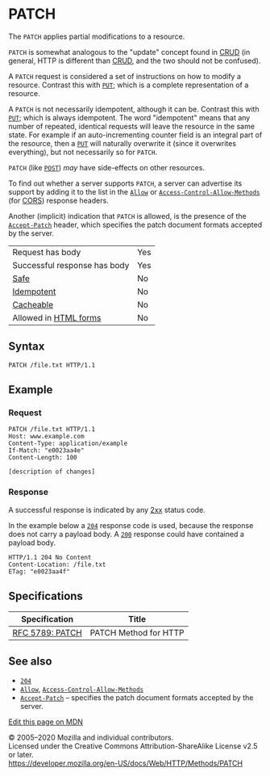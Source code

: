 PATCH
=====

The `PATCH` applies partial modifications to a resource.

`PATCH` is somewhat analogous to the "update" concept found in [CRUD](https://developer.mozilla.org/en-US/docs/Glossary/CRUD) (in general, HTTP is different than [CRUD](https://developer.mozilla.org/en-US/docs/Glossary/CRUD), and the two should not be confused).

A `PATCH` request is considered a set of instructions on how to modify a resource. Contrast this with [`PUT`](put); which is a complete representation of a resource.

A `PATCH` is not necessarily idempotent, although it can be. Contrast this with [`PUT`](put); which is always idempotent. The word "idempotent" means that any number of repeated, identical requests will leave the resource in the same state. For example if an auto-incrementing counter field is an integral part of the resource, then a [`PUT`](put) will naturally overwrite it (since it overwrites everything), but not necessarily so for `PATCH`.

`PATCH` (like [`POST`](post)) *may* have side-effects on other resources.

To find out whether a server supports `PATCH`, a server can advertise its support by adding it to the list in the [`Allow`](../headers/allow) or [`Access-Control-Allow-Methods`](../headers/access-control-allow-methods) (for [CORS](../cors)) response headers.

Another (implicit) indication that `PATCH` is allowed, is the presence of the [`Accept-Patch`](../headers/accept-patch) header, which specifies the patch document formats accepted by the server.

<table><tbody><tr class="odd"><td>Request has body</td><td>Yes</td></tr><tr class="even"><td>Successful response has body</td><td>Yes</td></tr><tr class="odd"><td><a href="https://developer.mozilla.org/en-US/docs/Glossary/Safe">Safe</a></td><td>No</td></tr><tr class="even"><td><a href="https://developer.mozilla.org/en-US/docs/Glossary/Idempotent">Idempotent</a></td><td>No</td></tr><tr class="odd"><td><a href="https://developer.mozilla.org/en-US/docs/Glossary/Cacheable">Cacheable</a></td><td>No</td></tr><tr class="even"><td>Allowed in <a href="https://developer.mozilla.org/en-US/docs/Web/Guide/HTML/Forms">HTML forms</a></td><td>No</td></tr></tbody></table>

Syntax
------

    PATCH /file.txt HTTP/1.1 

Example
-------

### Request

    PATCH /file.txt HTTP/1.1 
    Host: www.example.com
    Content-Type: application/example
    If-Match: "e0023aa4e"
    Content-Length: 100

    [description of changes]

### Response

A successful response is indicated by any [2xx](https://tools.ietf.org/html/rfc7231#section-6.3) status code.

In the example below a [`204`](../status/204) response code is used, because the response does not carry a payload body. A [`200`](../status/200) response could have contained a payload body.

    HTTP/1.1 204 No Content
    Content-Location: /file.txt
    ETag: "e0023aa4f"

Specifications
--------------

<table><thead><tr class="header"><th>Specification</th><th>Title</th></tr></thead><tbody><tr class="odd"><td><a href="https://tools.ietf.org/html/rfc5789">RFC 5789: PATCH</a></td><td>PATCH Method for HTTP</td></tr></tbody></table>

See also
--------

-   [`204`](../status/204)
-   [`Allow`](../headers/allow), [`Access-Control-Allow-Methods`](../headers/access-control-allow-methods)
-   [`Accept-Patch`](../headers/accept-patch) – specifies the patch document formats accepted by the server.

<a href="https://developer.mozilla.org/en-US/docs/Web/HTTP/Methods/PATCH$edit" class="_attribution-link">Edit this page on MDN</a>

© 2005–2020 Mozilla and individual contributors.  
Licensed under the Creative Commons Attribution-ShareAlike License v2.5 or later.  
<a href="https://developer.mozilla.org/en-US/docs/Web/HTTP/Methods/PATCH" class="_attribution-link">https://developer.mozilla.org/en-US/docs/Web/HTTP/Methods/PATCH</a>
